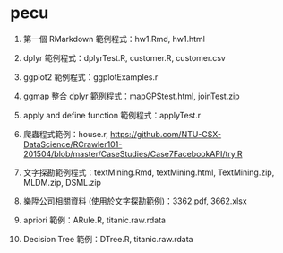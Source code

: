 # pecu

1. 第一個 RMarkdown 範例程式：hw1.Rmd, hw1.html

2. dplyr 範例程式：dplyrTest.R, customer.R, customer.csv

3. ggplot2 範例程式：ggplotExamples.r

4. ggmap 整合 dplyr 範例程式：mapGPStest.html, joinTest.zip

5. apply and define function 範例程式：applyTest.r

6. 爬蟲程式範例：house.r, https://github.com/NTU-CSX-DataScience/RCrawler101-201504/blob/master/CaseStudies/Case7FacebookAPI/try.R

7. 文字探勘範例程式：textMining.Rmd, textMining.html, TextMining.zip, MLDM.zip, DSML.zip

8. 樂陞公司相關資料 (使用於文字探勘範例)：3362.pdf, 3662.xlsx

9. apriori 範例：ARule.R, titanic.raw.rdata

10. Decision Tree 範例：DTree.R, titanic.raw.rdata
